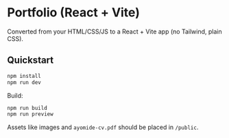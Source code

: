 # Portfolio (React + Vite)

Converted from your HTML/CSS/JS to a React + Vite app (no Tailwind, plain CSS).

## Quickstart
```bash
npm install
npm run dev
```
Build:
```bash
npm run build
npm run preview
```
Assets like images and `ayomide-cv.pdf` should be placed in `/public`.
